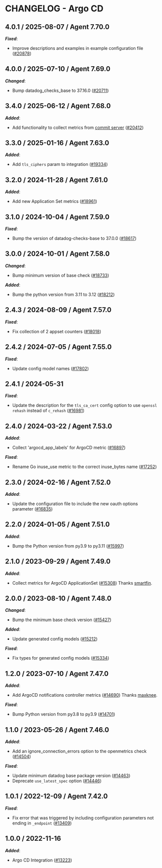 # CHANGELOG - Argo CD

<!-- towncrier release notes start -->

## 4.0.1 / 2025-08-07 / Agent 7.70.0

***Fixed***:

* Improve descriptions and examples in example configuration file ([#20878](https://github.com/DataDog/integrations-core/pull/20878))

## 4.0.0 / 2025-07-10 / Agent 7.69.0

***Changed***:

* Bump datadog_checks_base to 37.16.0 ([#20711](https://github.com/DataDog/integrations-core/pull/20711))

## 3.4.0 / 2025-06-12 / Agent 7.68.0

***Added***:

* Add functionality to collect metrics from [commit server](https://argo-cd.readthedocs.io/en/latest/operator-manual/metrics/#commit-server-metrics) ([#20412](https://github.com/DataDog/integrations-core/pull/20412))

## 3.3.0 / 2025-01-16 / Agent 7.63.0

***Added***:

* Add `tls_ciphers` param to integration ([#19334](https://github.com/DataDog/integrations-core/pull/19334))

## 3.2.0 / 2024-11-28 / Agent 7.61.0

***Added***:

* Add new Application Set metrics ([#18961](https://github.com/DataDog/integrations-core/pull/18961))

## 3.1.0 / 2024-10-04 / Agent 7.59.0

***Fixed***:

* Bump the version of datadog-checks-base to 37.0.0 ([#18617](https://github.com/DataDog/integrations-core/pull/18617))

## 3.0.0 / 2024-10-01 / Agent 7.58.0

***Changed***:

* Bump minimum version of base check ([#18733](https://github.com/DataDog/integrations-core/pull/18733))

***Added***:

* Bump the python version from 3.11 to 3.12 ([#18212](https://github.com/DataDog/integrations-core/pull/18212))

## 2.4.3 / 2024-08-09 / Agent 7.57.0

***Fixed***:

* Fix collection of 2 appset counters ([#18018](https://github.com/DataDog/integrations-core/pull/18018))

## 2.4.2 / 2024-07-05 / Agent 7.55.0

***Fixed***:

* Update config model names ([#17802](https://github.com/DataDog/integrations-core/pull/17802))

## 2.4.1 / 2024-05-31

***Fixed***:

* Update the description for the `tls_ca_cert` config option to use `openssl rehash` instead of `c_rehash` ([#16981](https://github.com/DataDog/integrations-core/pull/16981))

## 2.4.0 / 2024-03-22 / Agent 7.53.0

***Added***:

* Collect 'argocd_app_labels' for ArgoCD metric ([#16897](https://github.com/DataDog/integrations-core/pull/16897))

***Fixed***:

* Rename Go inuse_use metric to the correct inuse_bytes name ([#17252](https://github.com/DataDog/integrations-core/pull/17252))

## 2.3.0 / 2024-02-16 / Agent 7.52.0

***Added***:

* Update the configuration file to include the new oauth options parameter ([#16835](https://github.com/DataDog/integrations-core/pull/16835))

## 2.2.0 / 2024-01-05 / Agent 7.51.0

***Added***:

* Bump the Python version from py3.9 to py3.11 ([#15997](https://github.com/DataDog/integrations-core/pull/15997))

## 2.1.0 / 2023-09-29 / Agent 7.49.0

***Added***:

* Collect metrics for ArgoCD ApplicationSet ([#15308](https://github.com/DataDog/integrations-core/pull/15308)) Thanks [smartfin](https://github.com/smartfin).

## 2.0.0 / 2023-08-10 / Agent 7.48.0

***Changed***:

* Bump the minimum base check version ([#15427](https://github.com/DataDog/integrations-core/pull/15427))

***Added***:

* Update generated config models ([#15212](https://github.com/DataDog/integrations-core/pull/15212))

***Fixed***:

* Fix types for generated config models ([#15334](https://github.com/DataDog/integrations-core/pull/15334))

## 1.2.0 / 2023-07-10 / Agent 7.47.0

***Added***:

* Add ArgoCD notifications controller metrics ([#14690](https://github.com/DataDog/integrations-core/pull/14690)) Thanks [maxknee](https://github.com/maxknee).

***Fixed***:

* Bump Python version from py3.8 to py3.9 ([#14701](https://github.com/DataDog/integrations-core/pull/14701))

## 1.1.0 / 2023-05-26 / Agent 7.46.0

***Added***:

* Add an ignore_connection_errors option to the openmetrics check ([#14504](https://github.com/DataDog/integrations-core/pull/14504))

***Fixed***:

* Update minimum datadog base package version ([#14463](https://github.com/DataDog/integrations-core/pull/14463))
* Deprecate `use_latest_spec` option ([#14446](https://github.com/DataDog/integrations-core/pull/14446))

## 1.0.1 / 2022-12-09 / Agent 7.42.0

***Fixed***:

* Fix error that was triggered by including configuration parameters not ending in `_endpoint` ([#13409](https://github.com/DataDog/integrations-core/pull/13409))

## 1.0.0 / 2022-11-16

***Added***:

* Argo CD Integration ([#13223](https://github.com/DataDog/integrations-core/pull/13223))
